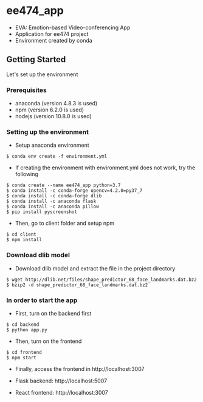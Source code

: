 # ee474_app

- EVA: Emotion-based Video-conferencing App
- Application for ee474 project
- Environment created by conda


## Getting Started

Let's set up the environment

### Prerequisites

- anaconda (version 4.8.3 is used)
- npm (version 6.2.0 is used)
- nodejs (version 10.8.0 is used)

### Setting up the environment
- Setup anaconda environment
```
$ conda env create -f environment.yml
```

- If creating the environment with environment.yml does not work, try the following
```
$ conda create --name ee474_app python=3.7
$ conda install -c conda-forge opencv=4.2.0=py37_7
$ conda install -c conda-forge dlib
$ conda install -c anaconda flask
$ conda install -c anaconda pillow
$ pip install pyscreenshot
```

- Then, go to client folder and setup npm
```
$ cd client
$ npm install
```

### Download dlib model
- Download dlib model and extract the file in the project directory
```
$ wget http://dlib.net/files/shape_predictor_68_face_landmarks.dat.bz2
$ bzip2 -d shape_predictor_68_face_landmarks.dat.bz2
```

### In order to start the app
- First, turn on the backend first
```
$ cd backend
$ python app.py
```
- Then, turn on the frontend
```
$ cd frontend
$ npm start
```
- Finally, access the frontend in http://localhost:3007

- Flask backend: http://localhost:5007
- React frontend: http://localhost:3007
